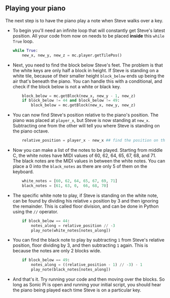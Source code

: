 ## Playing your piano

The next step is to have the piano play a note when Steve walks over a key.

- To begin you'll need an infinite loop that will constantly get Steve's latest position. All your code from now on needs to be placed **inside** this `while True` loop.

	```python
	while True:
		new_x, new_y, new_z = mc.player.getTilePos()
	```

- Next, you need to find the block below Steve's feet. The problem is that the white keys are only half a block in height. If Steve is standing on a white tile, because of their smaller height `block_below` ends up being the air that's beneath the piano. You can handle this with a conditional, and check if the block below is not a white or black key.

	```python
		block_below = mc.getBlock(new_x, new_y - 1, new_z)
		if block_below != 44 and block_below != 49:
			block_below = mc.getBlock(new_x, new_y, new_z)
	```

- You can now find Steve's position relative to the piano's position. The piano was placed at `player_x`, but Steve is now standing at `new_x`. Subtracting one from the other will tell you where Steve is standing on the piano octave.

	```python
		relative_position = player_x - new_x ## find the position on the piano
	```

- Now you can make a list of the notes to be played. Starting from middle C, the white notes have MIDI values of 60, 62, 64, 65, 67, 68, and 71. The black notes are the MIDI values in between the white notes. You can place a 0 into the `black_notes` as there are only 5 of them on the keyboard.

	```python
		white_notes = [60, 62, 64, 65, 67, 69, 71]
		black_notes = [61, 63, 0,  66, 68, 70]
	```

- The specific white note to play, if Steve is standing on the white note, can be found by dividing his relative `x` position by 3 and then ignoring the remainder. This is called floor division, and can be done in Python using the `//` operator.

	```python
		if block_below == 44:
			notes_along = relative_position // -3
			play_note(white_notes[notes_along])
	```

- You can find the black note to play by subtracting `1` from Steve's relative position, floor dividing by 3, and then subtracting `1` again. This is because the notes are only 2 blocks wide.

	```python
		if block_below == 49:
			notes_along = ((relative_position - 1) // -3) - 1
			play_note(black_notes[notes_along])
	```

- And that's it. Try running your code and then moving over the blocks. So long as Sonic Pi is open and running your initial script, you should hear the piano being played each time Steve is on a particular key.

